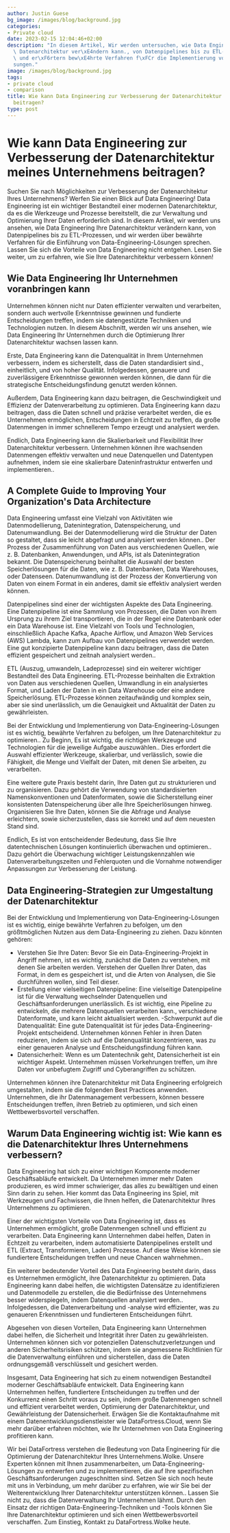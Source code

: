 ```yaml
---
author: Justin Guese
bg_image: /images/blog/background.jpg
categories:
- Private cloud
date: 2023-02-15 12:04:46+02:00
description: "In diesem Artikel, Wir werden untersuchen, wie Data Engineering Ihre\
  \ Datenarchitektur ver\xE4ndern kann., von Datenpipelines bis zu ETL-Prozessen,\
  \ und er\xF6rtern bew\xE4hrte Verfahren f\xFCr die Implementierung von Data-Engineering-L\xF6\
  sungen."
image: /images/blog/background.jpg
tags:
- private cloud
- comparison
title: Wie kann Data Engineering zur Verbesserung der Datenarchitektur meines Unternehmens
  beitragen?
type: post
---
```



# Wie kann Data Engineering zur Verbesserung der Datenarchitektur meines Unternehmens beitragen?

Suchen Sie nach Möglichkeiten zur Verbesserung der Datenarchitektur Ihres Unternehmens? Werfen Sie einen Blick auf Data Engineering! Data Engineering ist ein wichtiger Bestandteil einer modernen Datenarchitektur, da es die Werkzeuge und Prozesse bereitstellt, die zur Verwaltung und Optimierung Ihrer Daten erforderlich sind. In diesem Artikel, wir werden uns ansehen, wie Data Engineering Ihre Datenarchitektur verändern kann, von Datenpipelines bis zu ETL-Prozessen, und wir werden über bewährte Verfahren für die Einführung von Data-Engineering-Lösungen sprechen. Lassen Sie sich die Vorteile von Data Engineering nicht entgehen. Lesen Sie weiter, um zu erfahren, wie Sie Ihre Datenarchitektur verbessern können!

## Wie Data Engineering Ihr Unternehmen voranbringen kann

Unternehmen können nicht nur Daten effizienter verwalten und verarbeiten, sondern auch wertvolle Erkenntnisse gewinnen und fundierte Entscheidungen treffen, indem sie datengestützte Techniken und Technologien nutzen. In diesem Abschnitt, werden wir uns ansehen, wie Data Engineering Ihr Unternehmen durch die Optimierung Ihrer Datenarchitektur wachsen lassen kann.

Erste, Data Engineering kann die Datenqualität in Ihrem Unternehmen verbessern, indem es sicherstellt, dass die Daten standardisiert sind., einheitlich, und von hoher Qualität. Infolgedessen, genauere und zuverlässigere Erkenntnisse gewonnen werden können, die dann für die strategische Entscheidungsfindung genutzt werden können.

Außerdem, Data Engineering kann dazu beitragen, die Geschwindigkeit und Effizienz der Datenverarbeitung zu optimieren. Data Engineering kann dazu beitragen, dass die Daten schnell und präzise verarbeitet werden, die es Unternehmen ermöglichen, Entscheidungen in Echtzeit zu treffen, da große Datenmengen in immer schnellerem Tempo erzeugt und analysiert werden.

Endlich, Data Engineering kann die Skalierbarkeit und Flexibilität Ihrer Datenarchitektur verbessern. Unternehmen können ihre wachsenden Datenmengen effektiv verwalten und neue Datenquellen und Datentypen aufnehmen, indem sie eine skalierbare Dateninfrastruktur entwerfen und implementieren..

## A Complete Guide to Improving Your Organization's Data Architecture

Data Engineering umfasst eine Vielzahl von Aktivitäten wie Datenmodellierung, Datenintegration, Datenspeicherung, und Datenumwandlung. Bei der Datenmodellierung wird die Struktur der Daten so gestaltet, dass sie leicht abgefragt und analysiert werden können.. Der Prozess der Zusammenführung von Daten aus verschiedenen Quellen, wie z. B. Datenbanken, Anwendungen, und APIs, ist als Datenintegration bekannt. Die Datenspeicherung beinhaltet die Auswahl der besten Speicherlösungen für die Daten, wie z. B. Datenbanken, Data Warehouses, oder Datenseen. Datenumwandlung ist der Prozess der Konvertierung von Daten von einem Format in ein anderes, damit sie effektiv analysiert werden können.

Datenpipelines sind einer der wichtigsten Aspekte des Data Engineering. Eine Datenpipeline ist eine Sammlung von Prozessen, die Daten von ihrem Ursprung zu ihrem Ziel transportieren, die in der Regel eine Datenbank oder ein Data Warehouse ist. Eine Vielzahl von Tools und Technologien, einschließlich Apache Kafka, Apache Airflow, und Amazon Web Services (AWS) Lambda, kann zum Aufbau von Datenpipelines verwendet werden. Eine gut konzipierte Datenpipeline kann dazu beitragen, dass die Daten effizient gespeichert und zeitnah analysiert werden..

ETL (Auszug, umwandeln, Ladeprozesse) sind ein weiterer wichtiger Bestandteil des Data Engineering. ETL-Prozesse beinhalten die Extraktion von Daten aus verschiedenen Quellen, Umwandlung in ein analysiertes Format, und Laden der Daten in ein Data Warehouse oder eine andere Speicherlösung. ETL-Prozesse können zeitaufwändig und komplex sein, aber sie sind unerlässlich, um die Genauigkeit und Aktualität der Daten zu gewährleisten.

Bei der Entwicklung und Implementierung von Data-Engineering-Lösungen ist es wichtig, bewährte Verfahren zu befolgen, um Ihre Datenarchitektur zu optimieren.. Zu Beginn, Es ist wichtig, die richtigen Werkzeuge und Technologien für die jeweilige Aufgabe auszuwählen.. Dies erfordert die Auswahl effizienter Werkzeuge, skalierbar, und verlässlich, sowie die Fähigkeit, die Menge und Vielfalt der Daten, mit denen Sie arbeiten, zu verarbeiten.

Eine weitere gute Praxis besteht darin, Ihre Daten gut zu strukturieren und zu organisieren. Dazu gehört die Verwendung von standardisierten Namenskonventionen und Datenformaten, sowie die Sicherstellung einer konsistenten Datenspeicherung über alle Ihre Speicherlösungen hinweg. Organisieren Sie Ihre Daten, können Sie die Abfrage und Analyse erleichtern, sowie sicherzustellen, dass sie korrekt und auf dem neuesten Stand sind.

Endlich, Es ist von entscheidender Bedeutung, dass Sie Ihre datentechnischen Lösungen kontinuierlich überwachen und optimieren.. Dazu gehört die Überwachung wichtiger Leistungskennzahlen wie Datenverarbeitungszeiten und Fehlerquoten und die Vornahme notwendiger Anpassungen zur Verbesserung der Leistung.

## Data Engineering-Strategien zur Umgestaltung der Datenarchitektur

Bei der Entwicklung und Implementierung von Data-Engineering-Lösungen ist es wichtig, einige bewährte Verfahren zu befolgen, um den größtmöglichen Nutzen aus dem Data-Engineering zu ziehen. Dazu könnten gehören:

- Verstehen Sie Ihre Daten: Bevor Sie ein Data-Engineering-Projekt in Angriff nehmen, ist es wichtig, zunächst die Daten zu verstehen, mit denen Sie arbeiten werden. Verstehen der Quellen Ihrer Daten, das Format, in dem es gespeichert ist, und die Arten von Analysen, die Sie durchführen wollen, sind Teil dieser.
- Erstellung einer vielseitigen Datenpipeline: Eine vielseitige Datenpipeline ist für die Verwaltung wechselnder Datenquellen und Geschäftsanforderungen unerlässlich. Es ist wichtig, eine Pipeline zu entwickeln, die mehrere Datenquellen verarbeiten kann., verschiedene Datenformate, und kann leicht aktualisiert werden.
-Schwerpunkt auf die Datenqualität: Eine gute Datenqualität ist für jedes Data-Engineering-Projekt entscheidend. Unternehmen können Fehler in ihren Daten reduzieren, indem sie sich auf die Datenqualität konzentrieren, was zu einer genaueren Analyse und Entscheidungsfindung führen kann.
- Datensicherheit: Wenn es um Datentechnik geht, Datensicherheit ist ein wichtiger Aspekt. Unternehmen müssen Vorkehrungen treffen, um ihre Daten vor unbefugtem Zugriff und Cyberangriffen zu schützen.

Unternehmen können ihre Datenarchitektur mit Data Engineering erfolgreich umgestalten, indem sie die folgenden Best Practices anwenden. Unternehmen, die ihr Datenmanagement verbessern, können bessere Entscheidungen treffen, ihren Betrieb zu optimieren, und sich einen Wettbewerbsvorteil verschaffen.

## Warum Data Engineering wichtig ist: Wie kann es die Datenarchitektur Ihres Unternehmens verbessern?

Data Engineering hat sich zu einer wichtigen Komponente moderner Geschäftsabläufe entwickelt. Da Unternehmen immer mehr Daten produzieren, es wird immer schwieriger, das alles zu bewältigen und einen Sinn darin zu sehen. Hier kommt das Data Engineering ins Spiel, mit Werkzeugen und Fachwissen, die Ihnen helfen, die Datenarchitektur Ihres Unternehmens zu optimieren.

Einer der wichtigsten Vorteile von Data Engineering ist, dass es Unternehmen ermöglicht, große Datenmengen schnell und effizient zu verarbeiten. Data Engineering kann Unternehmen dabei helfen, Daten in Echtzeit zu verarbeiten, indem automatisierte Datenpipelines erstellt und ETL (Extract, Transformieren, Laden) Prozesse. Auf diese Weise können sie fundiertere Entscheidungen treffen und neue Chancen wahrnehmen..

Ein weiterer bedeutender Vorteil des Data Engineering besteht darin, dass es Unternehmen ermöglicht, ihre Datenarchitektur zu optimieren. Data Engineering kann dabei helfen, die wichtigsten Datensätze zu identifizieren und Datenmodelle zu erstellen, die die Bedürfnisse des Unternehmens besser widerspiegeln, indem Datenquellen analysiert werden.. Infolgedessen, die Datenverarbeitung und -analyse wird effizienter, was zu genaueren Erkenntnissen und fundierteren Entscheidungen führt.

Abgesehen von diesen Vorteilen, Data Engineering kann Unternehmen dabei helfen, die Sicherheit und Integrität ihrer Daten zu gewährleisten. Unternehmen können sich vor potenziellen Datenschutzverletzungen und anderen Sicherheitsrisiken schützen, indem sie angemessene Richtlinien für die Datenverwaltung einführen und sicherstellen, dass die Daten ordnungsgemäß verschlüsselt und gesichert werden.

Insgesamt, Data Engineering hat sich zu einem notwendigen Bestandteil moderner Geschäftsabläufe entwickelt. Data Engineering kann Unternehmen helfen, fundiertere Entscheidungen zu treffen und der Konkurrenz einen Schritt voraus zu sein, indem große Datenmengen schnell und effizient verarbeitet werden, Optimierung der Datenarchitektur, und Gewährleistung der Datensicherheit. Erwägen Sie die Kontaktaufnahme mit einem Datenentwicklungsdienstleister wie DataFortress.Cloud, wenn Sie mehr darüber erfahren möchten, wie Ihr Unternehmen von Data Engineering profitieren kann.

Wir bei DataFortress verstehen die Bedeutung von Data Engineering für die Optimierung der Datenarchitektur Ihres Unternehmens.Wolke. Unsere Experten können mit Ihnen zusammenarbeiten, um Data-Engineering-Lösungen zu entwerfen und zu implementieren, die auf Ihre spezifischen Geschäftsanforderungen zugeschnitten sind. Setzen Sie sich noch heute mit uns in Verbindung, um mehr darüber zu erfahren, wie wir Sie bei der Weiterentwicklung Ihrer Datenarchitektur unterstützen können.. Lassen Sie nicht zu, dass die Datenverwaltung Ihr Unternehmen lähmt. Durch den Einsatz der richtigen Data-Engineering-Techniken und -Tools können Sie Ihre Datenarchitektur optimieren und sich einen Wettbewerbsvorteil verschaffen. Zum Einstieg, Kontakt zu DataFortress.Wolke heute.